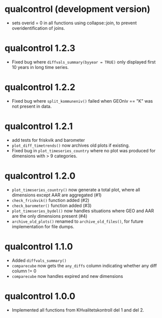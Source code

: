 # qualcontrol (development version)
* sets overid = 0 in all functions using collapse::join, to prevent overidentification of joins. 

# qualcontrol 1.2.3
* Fixed bug where `diffvals_summary(byyear = TRUE)` only displayed first 10 years in long time series.

# qualcontrol 1.2.2
* Fixed bug where `split_kommuneniv()` failed when GEOniv == "K" was not present in data.

# qualcontrol 1.2.1
* add tests for friskvik and barometer 
* `plot_diff_timetrends()` now archives old plots if existing. 
* Fixed bug in `plot_timeseries_country` where no plot was produced for dimensions with > 9 categories. 

# qualcontrol 1.2.0
* `plot_timeseries_country()` now generate a total plot, where all dimensions except AAR are aggregated (#1)
* `check_friskvik()` function added (#2)
* `check_barometer()` function added (#3)
* `plot_timeseries_bydel()` now handles situations where GEO and AAR are the only dimensions present (#4)
* `archive_old_plots()` renamed to `archive_old_files()`, for future implementation for file dumps. 

# qualcontrol 1.1.0
* Added `diffvals_summary()`
* `comparecube` now gets the `any_diffs` column indicating whether any diff column != 0
* `comparecube` now handles expired and new dimensions

# qualcontrol 1.0.0

* Implemented all functions from KHvalitetskontroll del 1 and del 2.
